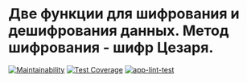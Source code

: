 # Две функции для шифрования и дешифрования данных. Метод шифрования - шифр Цезаря.
[![Maintainability](https://api.codeclimate.com/v1/badges/c6f1b1c044291911a66b/maintainability)](https://codeclimate.com/github/Chudilo4/app_caesar_cipher/maintainability)
[![Test Coverage](https://api.codeclimate.com/v1/badges/c6f1b1c044291911a66b/test_coverage)](https://codeclimate.com/github/Chudilo4/app_caesar_cipher/test_coverage)
[![app-lint-test](https://github.com/Chudilo4/app_caesar_cipher/actions/workflows/app-lint-test.yml/badge.svg)](https://github.com/Chudilo4/app_caesar_cipher/actions/workflows/app-lint-test.yml)